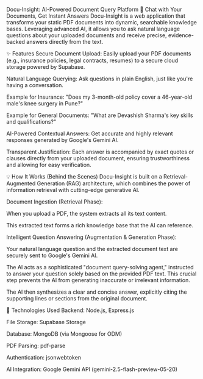 Docu-Insight: AI-Powered Document Query Platform
📄 Chat with Your Documents, Get Instant Answers
Docu-Insight is a web application that transforms your static PDF documents into dynamic, searchable knowledge bases. Leveraging advanced AI, it allows you to ask natural language questions about your uploaded documents and receive precise, evidence-backed answers directly from the text.

✨ Features
Secure Document Upload: Easily upload your PDF documents (e.g., insurance policies, legal contracts, resumes) to a secure cloud storage powered by Supabase.

Natural Language Querying: Ask questions in plain English, just like you're having a conversation.

Example for Insurance: "Does my 3-month-old policy cover a 46-year-old male's knee surgery in Pune?"

Example for General Documents: "What are Devashish Sharma's key skills and qualifications?"

AI-Powered Contextual Answers: Get accurate and highly relevant responses generated by Google's Gemini AI.

Transparent Justification: Each answer is accompanied by exact quotes or clauses directly from your uploaded document, ensuring trustworthiness and allowing for easy verification.

💡 How It Works (Behind the Scenes)
Docu-Insight is built on a Retrieval-Augmented Generation (RAG) architecture, which combines the power of information retrieval with cutting-edge generative AI.

Document Ingestion (Retrieval Phase):

When you upload a PDF, the system extracts all its text content.

This extracted text forms a rich knowledge base that the AI can reference.

Intelligent Question Answering (Augmentation & Generation Phase):

Your natural language question and the extracted document text are securely sent to Google's Gemini AI.

The AI acts as a sophisticated "document query-solving agent," instructed to answer your question solely based on the provided PDF text. This crucial step prevents the AI from generating inaccurate or irrelevant information.

The AI then synthesizes a clear and concise answer, explicitly citing the supporting lines or sections from the original document.

🚀 Technologies Used
Backend: Node.js, Express.js

File Storage: Supabase Storage

Database: MongoDB (via Mongoose for ODM)

PDF Parsing: pdf-parse

Authentication: jsonwebtoken

AI Integration: Google Gemini API (gemini-2.5-flash-preview-05-20)
